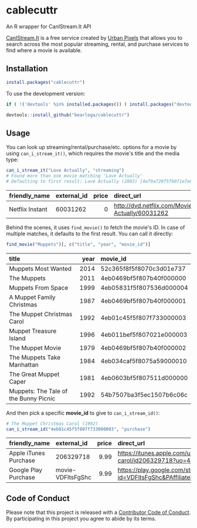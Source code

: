 # cablecuttr
An R wrapper for CanIStream.It API

[CanIStream.It](http://www.canistream.it/) is a free service created by [Urban Pixels](http://www.urbanpixels.com/) that allows you to search across the most popular streaming, rental, and purchase services to find where a movie is available.

## Installation

```R
install.packages("cablecuttr")
```

To use the development version:

```R
if ( !('devtools' %in% installed.packages()) ) install.packages("devtools")

devtools::install_github("bearloga/cablecuttr")
```

## Usage

You can look up streaming/rental/purchase/etc. options for a movie by using `can_i_stream_it()`, which requires the movie's title and the media type:

```R
can_i_stream_it("Love Actually", "streaming")
# Found more than one movie matching 'Love Actually'
# Defaulting to first result: Love Actually (2003) [4e79a720f5f8071e7e000000]
```

|friendly_name   |external_id | price|direct_url                                          |short_url                                             |last_checked        |
|:---------------|:-----------|-----:|:---------------------------------------------------|:-----------------------------------------------------|:-------------------|
|Netflix Instant |60031262    |     0|http://dvd.netflix.com/Movie/Love-Actually/60031262 |http://canistream.it/link/go/5237a5b1f5f807362d000000 |2016-10-24 15:34:59 |

Behind the scenes, it uses `find_movie()` to fetch the movie's ID. In case of multiple matches, it defaults to the first result. You can call it directly:

```R
find_movie("Muppets")[, c("title", "year", "movie_id")]
```

|title                                 | year|movie_id                 |
|:-------------------------------------|----:|:------------------------|
|Muppets Most Wanted                   | 2014|52c365f8f5f8070c3d01e737 |
|The Muppets                           | 2011|4eb0469bf5f807b40f000000 |
|Muppets From Space                    | 1999|4eb05831f5f807536d000004 |
|A Muppet Family Christmas             | 1987|4eb0469bf5f807b40f000001 |
|The Muppet Christmas Carol            | 1992|4eb01c45f5f807f733000003 |
|Muppet Treasure Island                | 1996|4eb011bef5f807021e000003 |
|The Muppet Movie                      | 1979|4eb0469bf5f807b40f000002 |
|The Muppets Take Manhattan            | 1984|4eb034caf5f8075a59000010 |
|The Great Muppet Caper                | 1981|4eb0603bf5f807511d000000 |
|Muppets: The Tale of the Bunny Picnic | 1992|54b7507ba3f5ec1507b6c06c |

And then pick a specific **movie_id** to give to `can_i_stream_id()`:

```R
# The Muppet Christmas Carol (1992)
can_i_stream_id("4eb01c45f5f807f733000003", "purchase")
```

|friendly_name         |external_id       | price|direct_url                                                                                                  |short_url                                             |last_checked        |
|:---------------------|:-----------------|-----:|:-----------------------------------------------------------------------------------------------------------|:-----------------------------------------------------|:-------------------|
|Apple iTunes Purchase |206329718         |  9.99|https://itunes.apple.com/us/movie/the-muppet-christmas-carol/id206329718?uo=4&at=10lcsB                     |http://canistream.it/link/go/509f1c78f5f807032b000000 |2016-10-25 12:32:07 |
|Google Play Purchase  |movie-VDFltsFgShc |  9.99|https://play.google.com/store/movies/details/The_Muppet_Christmas_Carol?id=VDFltsFgShc&PAffiliateID=100l3vd |http://canistream.it/link/go/50802738f5f807e648000002 |2016-10-25 12:31:53 |

## Code of Conduct

Please note that this project is released with a [Contributor Code of Conduct](CONDUCT.md). By participating in this project you agree to abide by its terms.

